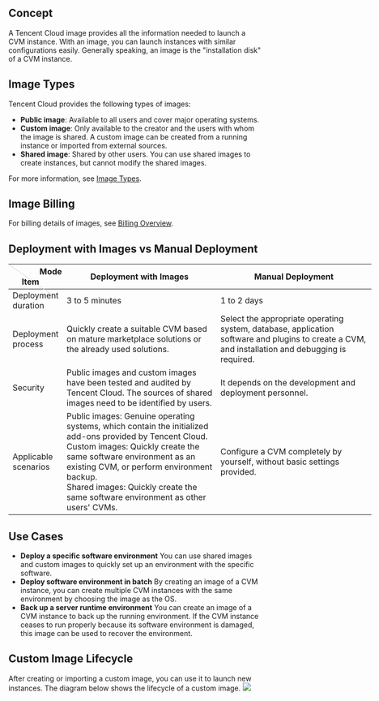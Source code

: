 ## Concept
A Tencent Cloud image provides all the information needed to launch a CVM instance. With an image, you can launch instances with similar configurations easily. Generally speaking, an image is the "installation disk" of a CVM instance.

## Image Types
Tencent Cloud provides the following types of images:
- **Public image**: Available to all users and cover major operating systems.
- **Custom image**: Only available to the creator and the users with whom the image is shared. A custom image can be created from a running instance or imported from external sources.
- **Shared image**: Shared by other users. You can use shared images to create instances, but cannot modify the shared images.

For more information, see [Image Types](https://intl.cloud.tencent.com/document/product/213/4941).

## Image Billing[](id:mirrorBilling)
For billing details of images, see [Billing Overview](https://intl.cloud.tencent.com/document/product/213/2179).

## Deployment with Images vs Manual Deployment

<table style="width:717px;">
<thead>
<tr>
<th style="width:85px;height:45px;position:relative;font-weight:700;" valign="top"><div style="position:absolute;width:1px;height:102px;top:0;left:0;background-color: #d9d9d9;transform: rotate(-55deg);transform-origin:top;"></div><div style="position:relative;left:30px">Mode</div><div style="position:relative;left:-10px">Item</th>
<th><strong>Deployment with Images</strong></th>
<th><strong>Manual Deployment</strong></th>
</tr>
</thead>
<tbody><tr>
<td>Deployment duration</td>
<td>3 to 5 minutes</td>
<td>1 to 2 days</td>
</tr>
<tr>
<td>Deployment process</td>
<td>Quickly create a suitable CVM based on mature marketplace solutions or the already used solutions.</td>
<td>Select the appropriate operating system, database, application software and plugins to create a CVM, and installation and debugging is required.</td>
</tr>
<tr>
<td>Security</td>
<td>Public images and custom images have been tested and audited by Tencent Cloud. The sources of shared images need to be identified by users.</td>
<td>It depends on the development and deployment personnel.</td>
</tr>
<tr>
<td>Applicable scenarios</td>
<td>Public images: Genuine operating systems, which contain the initialized add-ons provided by Tencent Cloud.<br>Custom images: Quickly create the same software environment as an existing CVM, or perform environment backup.<br>Shared images: Quickly create the same software environment as other users' CVMs.</td>
<td>Configure a CVM completely by yourself, without basic settings provided.</td>
</tr>
</tbody></table>

## Use Cases
 - **Deploy a specific software environment**
You can use shared images and custom images to quickly set up an environment with the specific software.
 - **Deploy software environment in batch**
By creating an image of a CVM instance, you can create multiple CVM instances with the same environment by choosing the image as the OS.
 - **Back up a server runtime environment**
You can create an image of a CVM instance to back up the running environment. If the CVM instance ceases to run properly because its software environment is damaged, this image can be used to recover the environment.

## Custom Image Lifecycle

After creating or importing a custom image, you can use it to launch new instances. The diagram below shows the lifecycle of a custom image.
![](https://qcloudimg.tencent-cloud.cn/raw/fc696f071652956e00c62c273fc5dde3.png)

